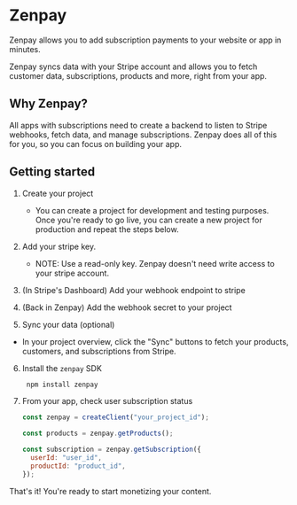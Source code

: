 # Zenpay

Zenpay allows you to add subscription payments to your website or app in minutes.

Zenpay syncs data with your Stripe account and allows you to fetch customer data, subscriptions, products and more, right from your app.

## Why Zenpay?

All apps with subscriptions need to create a backend to listen to Stripe webhooks, fetch data, and manage subscriptions. Zenpay does all of this for you, so you can focus on building your app.

## Getting started

1. Create your project

   - You can create a project for development and testing purposes. Once you're ready to go live, you can create a new project for production and repeat the steps below.

2. Add your stripe key.

   - NOTE: Use a read-only key. Zenpay doesn't need write access to your stripe account.

3. (In Stripe's Dashboard) Add your webhook endpoint to stripe

4. (Back in Zenpay) Add the webhook secret to your project

5. Sync your data (optional)

- In your project overview, click the "Sync" buttons to fetch your products, customers, and subscriptions from Stripe.

6. Install the `zenpay` SDK

   ```bash
    npm install zenpay
   ```

7. From your app, check user subscription status

   ```javascript
   const zenpay = createClient("your_project_id");

   const products = zenpay.getProducts();

   const subscription = zenpay.getSubscription({
     userId: "user_id",
     productId: "product_id",
   });
   ```

That's it! You're ready to start monetizing your content.
